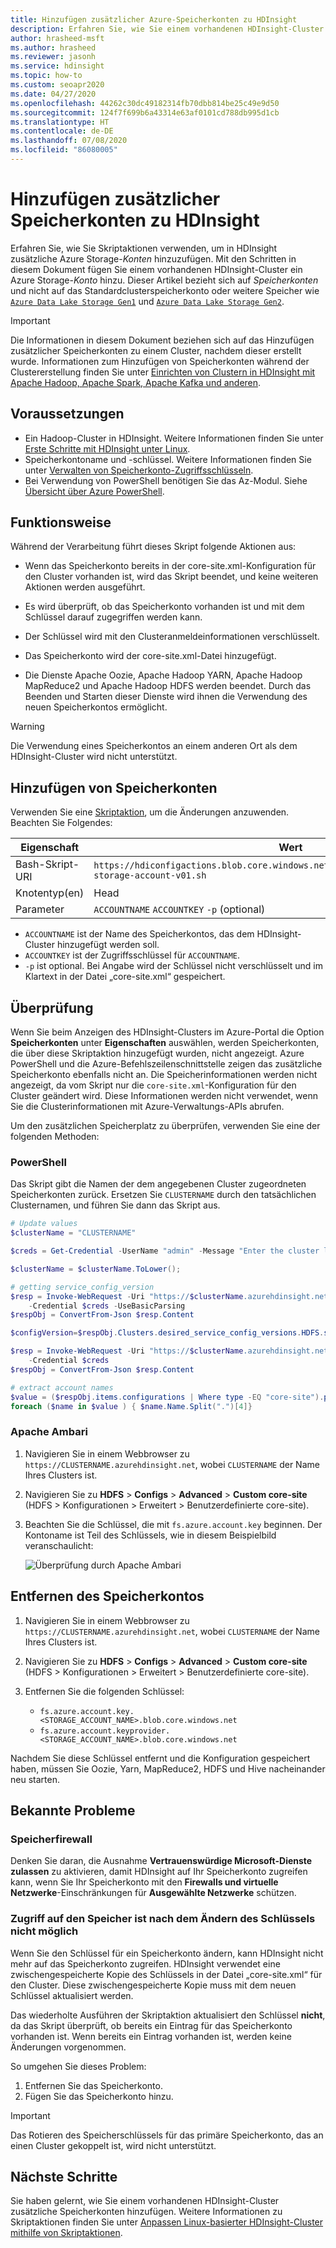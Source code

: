 ```yaml
---
title: Hinzufügen zusätzlicher Azure-Speicherkonten zu HDInsight
description: Erfahren Sie, wie Sie einem vorhandenen HDInsight-Cluster zusätzliche Azure-Speicherkonten hinzufügen.
author: hrasheed-msft
ms.author: hrasheed
ms.reviewer: jasonh
ms.service: hdinsight
ms.topic: how-to
ms.custom: seoapr2020
ms.date: 04/27/2020
ms.openlocfilehash: 44262c30dc49182314fb70dbb814be25c49e9d50
ms.sourcegitcommit: 124f7f699b6a43314e63af0101cd788db995d1cb
ms.translationtype: HT
ms.contentlocale: de-DE
ms.lasthandoff: 07/08/2020
ms.locfileid: "86080005"
---
```

# <a name="add-additional-storage-accounts-to-hdinsight"></a>Hinzufügen zusätzlicher Speicherkonten zu HDInsight

Erfahren Sie, wie Sie Skriptaktionen verwenden, um in HDInsight zusätzliche Azure Storage-*Konten* hinzuzufügen. Mit den Schritten in diesem Dokument fügen Sie einem vorhandenen HDInsight-Cluster ein Azure Storage-*Konto* hinzu. Dieser Artikel bezieht sich auf *Speicherkonten* und nicht auf das Standardclusterspeicherkonto oder weitere Speicher wie [`Azure Data Lake Storage Gen1`](hdinsight-hadoop-use-data-lake-store.md) und [`Azure Data Lake Storage Gen2`](hdinsight-hadoop-use-data-lake-storage-gen2.md).

> [!IMPORTANT]  
> Die Informationen in diesem Dokument beziehen sich auf das Hinzufügen zusätzlicher Speicherkonten zu einem Cluster, nachdem dieser erstellt wurde. Informationen zum Hinzufügen von Speicherkonten während der Clustererstellung finden Sie unter [Einrichten von Clustern in HDInsight mit Apache Hadoop, Apache Spark, Apache Kafka und anderen](hdinsight-hadoop-provision-linux-clusters.md).

## <a name="prerequisites"></a>Voraussetzungen

* Ein Hadoop-Cluster in HDInsight. Weitere Informationen finden Sie unter [Erste Schritte mit HDInsight unter Linux](./hadoop/apache-hadoop-linux-tutorial-get-started.md).
* Speicherkontoname und -schlüssel. Weitere Informationen finden Sie unter [Verwalten von Speicherkonto-Zugriffsschlüsseln](../storage/common/storage-account-keys-manage.md).
* Bei Verwendung von PowerShell benötigen Sie das Az-Modul.  Siehe [Übersicht über Azure PowerShell](https://docs.microsoft.com/powershell/azure/overview).

## <a name="how-it-works"></a>Funktionsweise

Während der Verarbeitung führt dieses Skript folgende Aktionen aus:

* Wenn das Speicherkonto bereits in der core-site.xml-Konfiguration für den Cluster vorhanden ist, wird das Skript beendet, und keine weiteren Aktionen werden ausgeführt.

* Es wird überprüft, ob das Speicherkonto vorhanden ist und mit dem Schlüssel darauf zugegriffen werden kann.

* Der Schlüssel wird mit den Clusteranmeldeinformationen verschlüsselt.

* Das Speicherkonto wird der core-site.xml-Datei hinzugefügt.

* Die Dienste Apache Oozie, Apache Hadoop YARN, Apache Hadoop MapReduce2 und Apache Hadoop HDFS werden beendet. Durch das Beenden und Starten dieser Dienste wird ihnen die Verwendung des neuen Speicherkontos ermöglicht.

> [!WARNING]  
> Die Verwendung eines Speicherkontos an einem anderen Ort als dem HDInsight-Cluster wird nicht unterstützt.

## <a name="add-storage-account"></a>Hinzufügen von Speicherkonten

Verwenden Sie eine [Skriptaktion](hdinsight-hadoop-customize-cluster-linux.md#script-action-to-a-running-cluster), um die Änderungen anzuwenden. Beachten Sie Folgendes:

|Eigenschaft | Wert |
|---|---|
|Bash-Skript-URI|`https://hdiconfigactions.blob.core.windows.net/linuxaddstorageaccountv01/add-storage-account-v01.sh`|
|Knotentyp(en)|Head|
|Parameter|`ACCOUNTNAME` `ACCOUNTKEY` `-p` (optional)|

* `ACCOUNTNAME` ist der Name des Speicherkontos, das dem HDInsight-Cluster hinzugefügt werden soll.
* `ACCOUNTKEY` ist der Zugriffsschlüssel für `ACCOUNTNAME`.
* `-p` ist optional. Bei Angabe wird der Schlüssel nicht verschlüsselt und im Klartext in der Datei „core-site.xml“ gespeichert.

## <a name="verification"></a>Überprüfung

Wenn Sie beim Anzeigen des HDInsight-Clusters im Azure-Portal die Option __Speicherkonten__ unter __Eigenschaften__ auswählen, werden Speicherkonten, die über diese Skriptaktion hinzugefügt wurden, nicht angezeigt. Azure PowerShell und die Azure-Befehlszeilenschnittstelle zeigen das zusätzliche Speicherkonto ebenfalls nicht an. Die Speicherinformationen werden nicht angezeigt, da vom Skript nur die `core-site.xml`-Konfiguration für den Cluster geändert wird. Diese Informationen werden nicht verwendet, wenn Sie die Clusterinformationen mit Azure-Verwaltungs-APIs abrufen.

Um den zusätzlichen Speicherplatz zu überprüfen, verwenden Sie eine der folgenden Methoden:

### <a name="powershell"></a>PowerShell

Das Skript gibt die Namen der dem angegebenen Cluster zugeordneten Speicherkonten zurück. Ersetzen Sie `CLUSTERNAME` durch den tatsächlichen Clusternamen, und führen Sie dann das Skript aus.

```powershell
# Update values
$clusterName = "CLUSTERNAME"

$creds = Get-Credential -UserName "admin" -Message "Enter the cluster login credentials"

$clusterName = $clusterName.ToLower();

# getting service_config_version
$resp = Invoke-WebRequest -Uri "https://$clusterName.azurehdinsight.net/api/v1/clusters/$clusterName`?fields=Clusters/desired_service_config_versions/HDFS" `
    -Credential $creds -UseBasicParsing
$respObj = ConvertFrom-Json $resp.Content

$configVersion=$respObj.Clusters.desired_service_config_versions.HDFS.service_config_version

$resp = Invoke-WebRequest -Uri "https://$clusterName.azurehdinsight.net/api/v1/clusters/$clusterName/configurations/service_config_versions?service_name=HDFS&service_config_version=$configVersion" `
    -Credential $creds
$respObj = ConvertFrom-Json $resp.Content

# extract account names
$value = ($respObj.items.configurations | Where type -EQ "core-site").properties | Get-Member -membertype properties | Where Name -Like "fs.azure.account.key.*"
foreach ($name in $value ) { $name.Name.Split(".")[4]}
```

### <a name="apache-ambari"></a>Apache Ambari

1. Navigieren Sie in einem Webbrowser zu `https://CLUSTERNAME.azurehdinsight.net`, wobei `CLUSTERNAME` der Name Ihres Clusters ist.

1. Navigieren Sie zu **HDFS** > **Configs** > **Advanced** > **Custom core-site** (HDFS > Konfigurationen > Erweitert > Benutzerdefinierte core-site).

1. Beachten Sie die Schlüssel, die mit `fs.azure.account.key` beginnen. Der Kontoname ist Teil des Schlüssels, wie in diesem Beispielbild veranschaulicht:

   ![Überprüfung durch Apache Ambari](./media/hdinsight-hadoop-add-storage/apache-ambari-verification.png)

## <a name="remove-storage-account"></a>Entfernen des Speicherkontos

1. Navigieren Sie in einem Webbrowser zu `https://CLUSTERNAME.azurehdinsight.net`, wobei `CLUSTERNAME` der Name Ihres Clusters ist.

1. Navigieren Sie zu **HDFS** > **Configs** > **Advanced** > **Custom core-site** (HDFS > Konfigurationen > Erweitert > Benutzerdefinierte core-site).

1. Entfernen Sie die folgenden Schlüssel:
    * `fs.azure.account.key.<STORAGE_ACCOUNT_NAME>.blob.core.windows.net`
    * `fs.azure.account.keyprovider.<STORAGE_ACCOUNT_NAME>.blob.core.windows.net`

Nachdem Sie diese Schlüssel entfernt und die Konfiguration gespeichert haben, müssen Sie Oozie, Yarn, MapReduce2, HDFS und Hive nacheinander neu starten.

## <a name="known-issues"></a>Bekannte Probleme

### <a name="storage-firewall"></a>Speicherfirewall

Denken Sie daran, die Ausnahme **Vertrauenswürdige Microsoft-Dienste zulassen** zu aktivieren, damit HDInsight auf Ihr Speicherkonto zugreifen kann, wenn Sie Ihr Speicherkonto mit den **Firewalls und virtuelle Netzwerke**-Einschränkungen für **Ausgewählte Netzwerke** schützen.

### <a name="unable-to-access-storage-after-changing-key"></a>Zugriff auf den Speicher ist nach dem Ändern des Schlüssels nicht möglich

Wenn Sie den Schlüssel für ein Speicherkonto ändern, kann HDInsight nicht mehr auf das Speicherkonto zugreifen. HDInsight verwendet eine zwischengespeicherte Kopie des Schlüssels in der Datei „core-site.xml“ für den Cluster. Diese zwischengespeicherte Kopie muss mit dem neuen Schlüssel aktualisiert werden.

Das wiederholte Ausführen der Skriptaktion aktualisiert den Schlüssel **nicht**, da das Skript überprüft, ob bereits ein Eintrag für das Speicherkonto vorhanden ist. Wenn bereits ein Eintrag vorhanden ist, werden keine Änderungen vorgenommen.

So umgehen Sie dieses Problem:  
1. Entfernen Sie das Speicherkonto.
1. Fügen Sie das Speicherkonto hinzu.

> [!IMPORTANT]  
> Das Rotieren des Speicherschlüssels für das primäre Speicherkonto, das an einen Cluster gekoppelt ist, wird nicht unterstützt.

## <a name="next-steps"></a>Nächste Schritte

Sie haben gelernt, wie Sie einem vorhandenen HDInsight-Cluster zusätzliche Speicherkonten hinzufügen. Weitere Informationen zu Skriptaktionen finden Sie unter [Anpassen Linux-basierter HDInsight-Cluster mithilfe von Skriptaktionen](hdinsight-hadoop-customize-cluster-linux.md).
